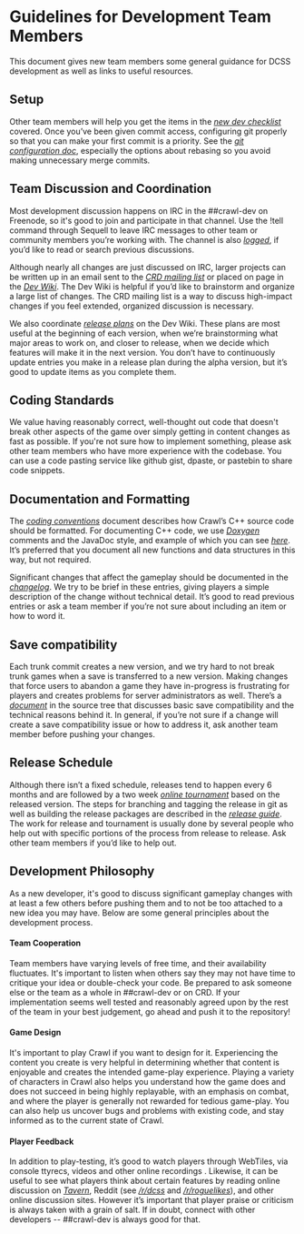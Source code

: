 # Guidelines for Development Team Members

This document gives new team members some general guidance for DCSS development as well as links to useful resources.

## Setup

Other team members will help you get the items in the [*new dev checklist*](http://git.develz.org/?p=crawl.git;a=blob;f=crawl-ref/docs/develop/team/new_dev_checklist.txt) covered. Once you’ve been given commit access, configuring git properly so that you can make your first commit is a priority. See the [*git configuration doc*](http://git.develz.org/?p=crawl.git;a=blob;f=crawl-ref/docs/develop/git/config.txt), especially the options about rebasing so you avoid making unnecessary merge commits.

## Team Discussion and Coordination

Most development discussion happens on IRC in the \#\#crawl-dev on Freenode, so it's good to join and participate in that channel. Use the !tell command through Sequell to leave IRC messages to other team or community members you’re working with. The channel is also [*logged*](http://s-z.org/crawl-dev/#), if you’d like to read or search previous discussions.

Although nearly all changes are just discussed on IRC, larger projects can be written up in an email sent to the [*CRD mailing list*](http://sourceforge.net/p/crawl-ref/mailman/crawl-ref-discuss/) or placed on page in the [*Dev Wiki*](https://crawl.develz.org/wiki/doku.php). The Dev Wiki is helpful if you’d like to brainstorm and organize a large list of changes. The CRD mailing list is a way to discuss high-impact changes if you feel extended, organized discussion is necessary.

We also coordinate [*release plans*](https://crawl.develz.org/wiki/doku.php?id=dcss:planning:release_plans) on the Dev Wiki. These plans are most useful at the beginning of each version, when we’re brainstorming what major areas to work on, and closer to release, when we decide which features will make it in the next version. You don’t have to continuously update entries you make in a release plan during the alpha version, but it’s good to update items as you complete them.

## Coding Standards

We value having reasonably correct, well-thought out code that doesn't break other aspects of the game over simply getting in content changes as fast as possible. If you're not sure how to implement something, please ask other team members who have more experience with the codebase. You can use a code pasting service like github gist, dpaste, or pastebin to share code snippets.

## Documentation and Formatting

The [*coding conventions*](http://s-z.org/neil/git/?p=crawl.git;a=blob;f=crawl-ref/docs/develop/coding_conventions.txt) document describes how Crawl’s C++ source code should be formatted. For documenting C++ code, we use [*Doxygen*](http://www.stack.nl/~dimitri/doxygen/index.html) comments and the JavaDoc style, and example of which you can see [*here*](http://s-z.org/neil/git/?p=crawl.git;a=blob;f=crawl-ref/source/ability.cc#l3553). It’s preferred that you document all new functions and data structures in this way, but not required.

Significant changes that affect the gameplay should be documented in the [*changelog*](http://s-z.org/neil/git/?p=crawl.git;a=blob;f=crawl-ref/docs/changelog.txt;hb=HEAD). We try to be brief in these entries, giving players a simple description of the change without technical detail. It’s good to read previous entries or ask a team member if you’re not sure about including an item or how to word it.

## Save compatibility

Each trunk commit creates a new version, and we try hard to not break trunk games when a save is transferred to a new version. Making changes that force users to abandon a game they have in-progress is frustrating for players and creates problems for server administrators as well. There’s a [*document*](http://git.develz.org/?p=crawl.git;a=blob;f=crawl-ref/docs/develop/save_compatibility.txt) in the source tree that discusses basic save compatibility and the technical reasons behind it. In general, if you’re not sure if a change will create a save compatibility issue or how to address it, ask another team member before pushing your changes.

## Release Schedule

Although there isn’t a fixed schedule, releases tend to happen every 6 months and are followed by a two week [*online tournament*](http://dobrazupa.org/tournament/0.19/) based on the released version. The steps for branching and tagging the release in git as well as building the release packages are described in the [*release guide*](https://github.com/crawl/crawl/blob/master/crawl-ref/docs/develop/release/guide.txt). The work for release and tournament is usually done by several people who help out with specific portions of the process from release to release. Ask other team members if you’d like to help out.

## Development Philosophy

As a new developer, it's good to discuss significant gameplay changes with at least a few others before pushing them and to not be too attached to a new idea you may have. Below are some general principles about the development process.

#### Team Cooperation

Team members have varying levels of free time, and their availability fluctuates. It's important to listen when others say they may not have time to critique your idea or double-check your code. Be prepared to ask someone else or the team as a whole in \#\#crawl-dev or on CRD. If your implementation seems well tested and reasonably agreed upon by the rest of the team in your best judgement, go ahead and push it to the repository!

#### Game Design

It's important to play Crawl if you want to design for it. Experiencing the content you create is very helpful in determining whether that content is enjoyable and creates the intended game-play experience. Playing a variety of characters in Crawl also helps you understand how the game does and does not succeed in being highly replayable, with an emphasis on combat, and where the player is generally not rewarded for tedious game-play. You can also help us uncover bugs and problems with existing code, and stay informed as to the current state of Crawl.

#### Player Feedback

In addition to play-testing, it’s good to watch players through WebTiles, via console ttyrecs, videos and other online recordings . Likewise, it can be useful to see what players think about certain features by reading online discussion on [*Tavern*](https://crawl.develz.org/tavern/), Reddit (see [*/r/dcss*](http://www.reddit.com/r/dcss/) and [*/r/roguelikes*](http://www.reddit.com/r/roguelikes/)), and other online discussion sites. However it’s important that player praise or criticism is always taken with a grain of salt. If in doubt, connect with other developers -- \#\#crawl-dev is always good for that.
